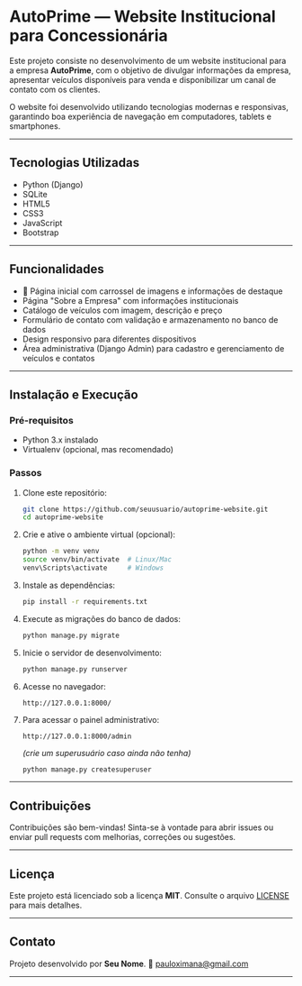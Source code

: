 # AutoPrime — Website Institucional para Concessionária

Este projeto consiste no desenvolvimento de um website institucional para a empresa **AutoPrime**, com o objetivo de divulgar informações da empresa, apresentar veículos disponíveis para venda e disponibilizar um canal de contato com os clientes.  

O website foi desenvolvido utilizando tecnologias modernas e responsivas, garantindo boa experiência de navegação em computadores, tablets e smartphones.

---

## Tecnologias Utilizadas  

- Python (Django)
- SQLite  
- HTML5  
- CSS3  
- JavaScript  
- Bootstrap  

---

## Funcionalidades  

- 📄 Página inicial com carrossel de imagens e informações de destaque  
- Página "Sobre a Empresa" com informações institucionais  
- Catálogo de veículos com imagem, descrição e preço  
- Formulário de contato com validação e armazenamento no banco de dados  
- Design responsivo para diferentes dispositivos  
- Área administrativa (Django Admin) para cadastro e gerenciamento de veículos e contatos  

---

## Instalação e Execução  

### Pré-requisitos

- Python 3.x instalado  
- Virtualenv (opcional, mas recomendado)  

### Passos

1. Clone este repositório:
   ```bash
   git clone https://github.com/seuusuario/autoprime-website.git
   cd autoprime-website

2. Crie e ative o ambiente virtual (opcional):

   ```bash
   python -m venv venv
   source venv/bin/activate  # Linux/Mac
   venv\Scripts\activate     # Windows
   ```

3. Instale as dependências:

   ```bash
   pip install -r requirements.txt
   ```

4. Execute as migrações do banco de dados:

   ```bash
   python manage.py migrate
   ```

5. Inicie o servidor de desenvolvimento:

   ```bash
   python manage.py runserver
   ```

6. Acesse no navegador:

   ```
   http://127.0.0.1:8000/
   ```

7. Para acessar o painel administrativo:

   ```
   http://127.0.0.1:8000/admin
   ```

   *(crie um superusuário caso ainda não tenha)*

   ```bash
   python manage.py createsuperuser
   ```


---

## Contribuições

Contribuições são bem-vindas!
Sinta-se à vontade para abrir issues ou enviar pull requests com melhorias, correções ou sugestões.

---

## Licença

Este projeto está licenciado sob a licença **MIT**. Consulte o arquivo [LICENSE](LICENSE) para mais detalhes.

---

## Contato

Projeto desenvolvido por **Seu Nome**.
📧 [pauloximana@gmail.com](mailto:pauloximana@gmail.com)


---

